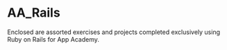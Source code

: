 # AA_Rails

Enclosed are assorted exercises and projects completed exclusively using Ruby on Rails for App Academy.
